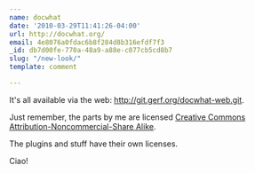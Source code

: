 ```yaml
---
name: docwhat
date: '2010-03-29T11:41:26-04:00'
url: http://docwhat.org/
email: 4e8076a0fdac6b8f284d8b316efdf7f3
_id: db7d00fe-770a-48a9-a88e-c077cb5cd8b7
slug: "/new-look/"
template: comment

---
```


It's all available via the web: <a href="http://git.gerf.org/?p=docwhat-web.git" rel="nofollow">http://git.gerf.org/docwhat-web.git</a>.

Just remember, the parts by me are licensed <a href="http://creativecommons.org/licenses/by-nc-sa/3.0/us/" rel="nofollow">Creative Commons Attribution-Noncommercial-Share Alike</a>.

The plugins and stuff have their own licenses.

Ciao!
